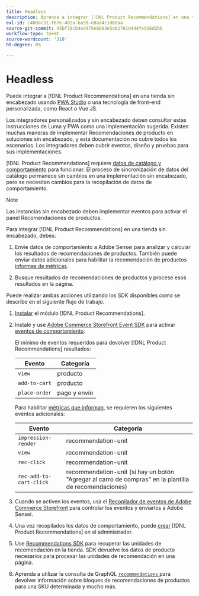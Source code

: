 ```yaml
---
title: Headless
description: Aprenda a integrar [!DNL Product Recommendations] en una tienda sin encabezado.
exl-id: c40dac31-f87e-402a-ba50-e8aa4c1d66aa
source-git-commit: 45bf78cb4ed975e0803e5ab2701d444fed16d2bb
workflow-type: tm+mt
source-wordcount: '318'
ht-degree: 0%

---
```


# Headless

Puede integrar a [!DNL Product Recommendations] en una tienda sin encabezado usando [PWA Studio](https://developer.adobe.com/commerce/pwa-studio/) o una tecnología de front-end personalizada, como React o Vue JS.

Los integradores personalizados y sin encabezado deben consultar estas instrucciones de Luma y PWA como una implementación sugerida. Existen muchas maneras de implementar Recomendaciones de producto en soluciones sin encabezado, y esta documentación no cubre todos los escenarios. Los integradores deben cubrir eventos, diseño y pruebas para sus implementaciones.

[!DNL Product Recommendations] requiere [datos de catálogo y comportamiento](https://experienceleague.adobe.com/docs/commerce/product-recommendations/developer/development-overview.html?lang=es) para funcionar. El proceso de sincronización de datos del catálogo permanece sin cambios en una implementación sin encabezado, pero se necesitan cambios para la recopilación de datos de comportamiento.

>[!NOTE]
>
>Las instancias sin encabezado deben implementar eventos para activar el panel Recomendaciones de productos.

Para integrar [!DNL Product Recommendations] en una tienda sin encabezado, debes:

1. Envíe datos de comportamiento a Adobe Sensei para analizar y calcular los resultados de recomendaciones de productos. También puede enviar datos adicionales para habilitar la recomendación de productos [informes de métricas](workspace.md).

1. Busque resultados de recomendaciones de productos y procese esos resultados en la página.

Puede realizar ambas acciones utilizando los SDK disponibles como se describe en el siguiente flujo de trabajo.

1. [Instalar](install-configure.md) el módulo [!DNL Product Recommendations].

1. Instale y use [Adobe Commerce Storefront Event SDK](https://developer.adobe.com/commerce/services/shared-services/storefront-events/sdk/) para activar [eventos de comportamiento](https://experienceleague.adobe.com/docs/commerce/product-recommendations/developer/events.html?lang=es).

   El mínimo de eventos requeridos para devolver [!DNL Product Recommendations] resultados:

   | Evento | Categoría |
   |--- | ---|
   | `view` | producto |
   | `add-to-cart` | producto |
   | `place-order` | pago y envío |

   Para habilitar [métricas que informan](workspace.md), se requieren los siguientes eventos adicionales:

   | Evento | Categoría |
   |--- | ---|
   | `impression-render` | recommendation-unit |
   | `view` | recommendation-unit |
   | `rec-click` | recommendation-unit |
   | `rec-add-to-cart-click` | recommendation-unit (si hay un botón &quot;Agregar al carro de compras&quot; en la plantilla de recomendaciones) |

1. Cuando se activen los eventos, usa el [Recopilador de eventos de Adobe Commerce Storefront](https://developer.adobe.com/commerce/services/shared-services/storefront-events/collector/) para controlar los eventos y enviarlos a Adobe Sensei.

1. Una vez recopilados los datos de comportamiento, puede [crear](create.md) [!DNL Product Recommendations] en el administrador.

1. Use [Recommendations SDK](https://developer.adobe.com/commerce/services/product-recommendations/) para recuperar las unidades de recomendación en la tienda. SDK devuelve los datos de producto necesarios para procesar las unidades de recomendación en una página.

1. Aprenda a utilizar la consulta de GraphQL [`recommendations` ](https://developer.adobe.com/commerce/services/graphql/recommendations/recommendations/) para devolver información sobre bloques de recomendaciones de productos para una SKU determinada y mucho más.
